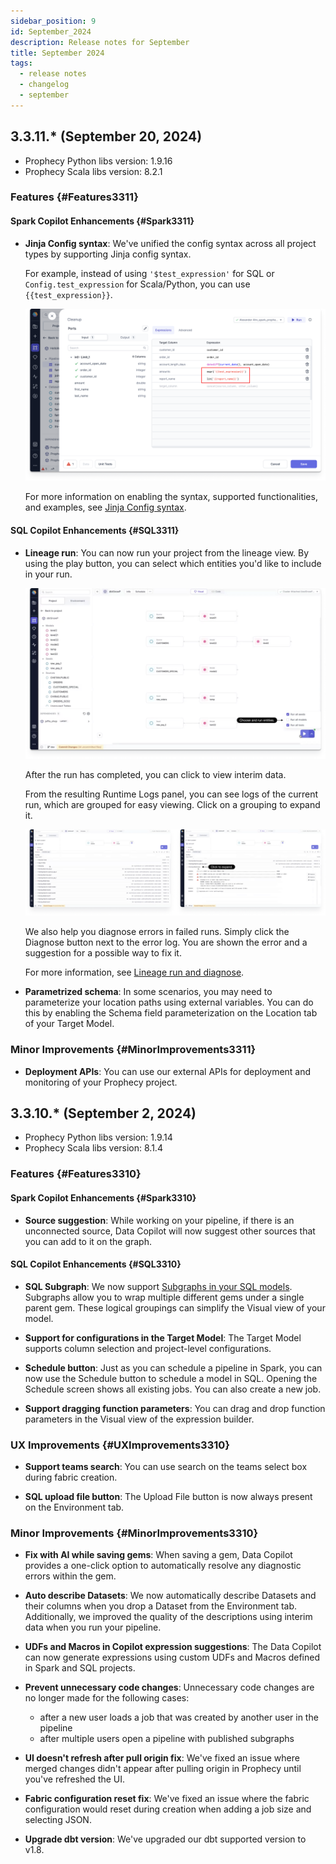 ```yaml
---
sidebar_position: 9
id: September_2024
description: Release notes for September
title: September 2024
tags:
  - release notes
  - changelog
  - september
---
```


## 3.3.11.\* (September 20, 2024)

- Prophecy Python libs version: 1.9.16
- Prophecy Scala libs version: 8.2.1

### Features {#Features3311}

#### Spark Copilot Enhancements {#Spark3311}

- **Jinja Config syntax**: We've unified the config syntax across all project types by supporting Jinja config syntax.

  For example, instead of using `'$test_expression'` for SQL or `Config.test_expression` for Scala/Python, you can use `{{test_expression}}`.

  ![Jinja Config syntax example](./img/sept-jinja-config-syntax-example.png)

  For more information on enabling the syntax, supported functionalities, and examples, see [Jinja Config syntax](../../Spark/configuration.md).

#### SQL Copilot Enhancements {#SQL3311}

- **Lineage run**: You can now run your project from the lineage view. By using the play button, you can select which entities you'd like to include in your run.

  ![Lineage choose and run](./img/sept-lineage-choose-and-run.png)

  After the run has completed, you can click to view interim data.

  From the resulting Runtime Logs panel, you can see logs of the current run, which are grouped for easy viewing. Click on a grouping to expand it.

  ![Lineage group and expand](./img/sept-lineage-group-and-expand.png)

  We also help you diagnose errors in failed runs. Simply click the Diagnose button next to the error log. You are shown the error and a suggestion for a possible way to fix it.

  For more information, see [Lineage run and diagnose](docs/lineage/lineage-run-and-diagnose.md).

- **Parametrized schema**: In some scenarios, you may need to parameterize your location paths using external variables. You can do this by enabling the Schema field parameterization on the Location tab of your Target Model.

### Minor Improvements {#MinorImprovements3311}

- **Deployment APIs**: You can use our external APIs for deployment and monitoring of your Prophecy project.

## 3.3.10.\* (September 2, 2024)

- Prophecy Python libs version: 1.9.14
- Prophecy Scala libs version: 8.1.4

### Features {#Features3310}

#### Spark Copilot Enhancements {#Spark3310}

- **Source suggestion**: While working on your pipeline, if there is an unconnected source, Data Copilot will now suggest other sources that you can add to it on the graph.

#### SQL Copilot Enhancements {#SQL3310}

- **SQL Subgraph**: We now support [Subgraphs in your SQL models](../../SQL/gems/subgraph/subgraph.md). Subgraphs allow you to wrap multiple different gems under a single parent gem. These logical groupings can simplify the Visual view of your model.

- **Support for configurations in the Target Model**: The Target Model supports column selection and project-level configurations.

- **Schedule button**: Just as you can schedule a pipeline in Spark, you can now use the Schedule button to schedule a model in SQL. Opening the Schedule screen shows all existing jobs. You can also create a new job.

- **Support dragging function parameters**: You can drag and drop function parameters in the Visual view of the expression builder.

### UX Improvements {#UXImprovements3310}

- **Support teams search**: You can use search on the teams select box during fabric creation.

- **SQL upload file button**: The Upload File button is now always present on the Environment tab.

### Minor Improvements {#MinorImprovements3310}

- **Fix with AI while saving gems**: When saving a gem, Data Copilot provides a one-click option to automatically resolve any diagnostic errors within the gem.

- **Auto describe Datasets**: We now automatically describe Datasets and their columns when you drop a Dataset from the Environment tab. Additionally, we improved the quality of the descriptions using interim data when you run your pipeline.

- **UDFs and Macros in Copilot expression suggestions**: The Data Copilot can now generate expressions using custom UDFs and Macros defined in Spark and SQL projects.

- **Prevent unnecessary code changes**: Unnecessary code changes are no longer made for the following cases:

  - after a new user loads a job that was created by another user in the pipeline
  - after multiple users open a pipeline with published subgraphs

- **UI doesn't refresh after pull origin fix**: We've fixed an issue where merged changes didn't appear after pulling origin in Prophecy until you've refreshed the UI.

- **Fabric configuration reset fix**: We've fixed an issue where the fabric configuration would reset during creation when adding a job size and selecting JSON.

- **Upgrade dbt version**: We've upgraded our dbt supported version to v1.8.
